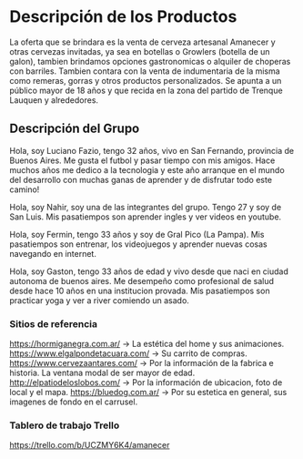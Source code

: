 # Descripción de los Productos
La oferta que se brindara es la venta de cerveza artesanal Amanecer y otras cervezas invitadas, ya sea en botellas o Growlers (botella de un galon), tambien brindamos opciones gastronomicas o alquiler de choperas con barriles. Tambien contara con la venta de indumentaria de la misma como remeras, gorras y otros productos personalizados.
Se apunta a un público mayor de 18 años y que recida en la zona del partido de Trenque Lauquen y alrededores.

## Descripción del Grupo

Hola, soy Luciano Fazio, tengo 32 años, vivo en San Fernando, provincia de Buenos Aires. Me gusta el futbol y pasar tiempo con mis amigos. Hace muchos años me dedico a la tecnologia y este año arranque en el mundo del desarrollo con muchas ganas de aprender y de disfrutar todo este camino!

Hola, soy Nahir, soy una de las integrantes del grupo. Tengo 27 y soy de San Luis. Mis pasatiempos son aprender ingles y ver videos en youtube. 

Hola, soy Fermin, tengo 33 años y soy de Gral Pico (La Pampa). Mis pasatiempos son entrenar, los videojuegos y aprender nuevas cosas navegando en internet.

Hola, soy Gaston, tengo 33 años de edad y vivo desde que naci en ciudad autonoma de buenos aires. Me desempeño como profesional de salud desde hace 10 años en una institucion provada.  Mis pasatiempos son practicar yoga y ver a river comiendo un asado.



### Sitios de referencia

https://hormiganegra.com.ar/ -> La estética del home y sus animaciones.
https://www.elgalpondetacuara.com/ -> Su carrito de compras.
https://www.cervezaantares.com/ -> Por la información de la fabrica e historia. La ventana modal de ser mayor de edad.
http://elpatiodeloslobos.com/ -> Por la información de ubicacion, foto de local y el mapa.
https://bluedog.com.ar/ -> Por su estetica en general, sus imagenes de fondo en el carrusel.

### Tablero de trabajo Trello

https://trello.com/b/UCZMY6K4/amanecer